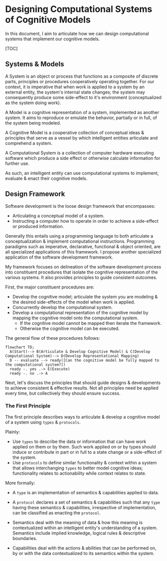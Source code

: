# Designing Computational Systems of Cognitive Models

In this document, I aim to articulate how we can design computational systems that implement our cognitive models.

[TOC]

## Systems & Models

A System is an object or process that functions as a composite of discrete parts, principles or procedures cooperatively operating together. For our context, it is imperative that when work is applied to a system by an external entity, the system's internal state changes; the system may consequently produce some side-effect to it's environment (conceptualized as the system doing work).

A Model is a cognitive representation of a system, implemented as another system. It aims to reproduce or emulate the behavior, partially or in full, of the system being modeled.

A Cognitive Model is a cooperative collection of conceptual ideas & principles that serve as a vessel by which intelligent entities articulate and comprehend a system.

A Computational System is a collection of computer hardware executing software which produce a side effect or otherwise calculate information for further use.

As such, an intelligent entity can use computational systems to implement, evaluate & enact their cognitive models.

## Design Framework

Software development is the loose design framework that encompasses:

- Articulating a conceptual model of a system.
- Instructing a computer how to operate in order to achieve a side-effect or produced information.

Generally this entails using a programming language to both articulate a conceptualization & implement computational instructions. Programming paradigms such as imperative, declarative, functional & object oriented, are all specialized applications of this framework. I propose another specialized application of the software development framework.

My framework focuses on delineation of the software development process into constituent procedures that isolate the cognitive representation of the various systems. It also provides principles to guide consistent outcomes.

First, the major constituent procedures are:

- Develop the cognitive model; articulate the system you are modeling & the desired side-effects of the model when work is applied.
- Concurrently develop the computational system.
- Develop a computational representation of the cognitive model by mapping the cognitive model onto the computational system.
  - If the cognitive model cannot be mapped then iterate the framework.
  - Otherwise the cognitive model can be executed.

The general flow of these procedures follows:

```mermaid
flowchart TD;
  A(Start)--> B(Articulate & Develop Cognitive Model) & C(Develop Computational System)--> D(Develop Representational Mapping)
  D -- evaluate --> ready([Can the cognitive model be fully mapped to the computational system?])
  ready -. yes .-> E(Execute)
  ready -. no .-> A 
```

Next, let's discuss the principles that should guide designs & developments to achieve consistent & effective results. Not all principles need be applied every time, but collectively they should ensure success.

### The First Principle

The first principle describes ways to articulate & develop a cognitive model of a system using `types` & `protocols`.

Plainly:

- Use `types` to describe the data or information that can have work applied on them or by them. Such work applied on or by types should induce or contribute in part or in full to a state change or a side-effect of the system.
- Use `protocols` to define similar functionality & context within a system that allows interchanging `types` to better model cognitive ideas; functionality relates to actionability while context relates to state.

More formally:

- A `type` is an implementation of semantics & capabilities applied to data.

- A `protocol` declares a set of semantics & capabilities such that any `type` having these semantics & capabilities, irrespective of implementation, can be classified as enacting the `protocol`.
- Semantics deal with the meaning of data & how this meaning is contextualized within an intelligent entity's understanding of a system. Semantics include implied knowledge, logical rules & descriptive boundaries.
- Capabilities deal with the actions & abilities that can be performed on, by or with the data contextualized to its semantics within the system.
